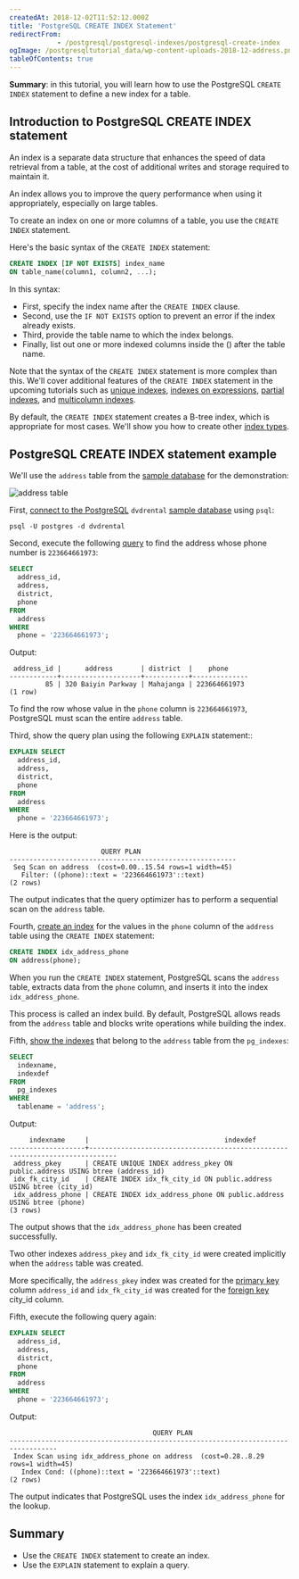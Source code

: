 ```yaml
---
createdAt: 2018-12-02T11:52:12.000Z
title: 'PostgreSQL CREATE INDEX Statement'
redirectFrom: 
            - /postgresql/postgresql-indexes/postgresql-create-index
ogImage: /postgresqltutorial_data/wp-content-uploads-2018-12-address.png
tableOfContents: true
---
```


**Summary**: in this tutorial, you will learn how to use the PostgreSQL `CREATE INDEX` statement to define a new index for a table.

## Introduction to PostgreSQL CREATE INDEX statement

An index is a separate data structure that enhances the speed of data retrieval from a table, at the cost of additional writes and storage required to maintain it.

An index allows you to improve the query performance when using it appropriately, especially on large tables.

To create an index on one or more columns of a table, you use the `CREATE INDEX` statement.

Here's the basic syntax of the `CREATE INDEX` statement:

```sql
CREATE INDEX [IF NOT EXISTS] index_name
ON table_name(column1, column2, ...);
```

In this syntax:

- First, specify the index name after the `CREATE INDEX` clause.
- Second, use the `IF NOT EXISTS` option to prevent an error if the index already exists.
- Third, provide the table name to which the index belongs.
- Finally, list out one or more indexed columns inside the () after the table name.

Note that the syntax of the `CREATE INDEX` statement is more complex than this. We'll cover additional features of the `CREATE INDEX` statement in the upcoming tutorials such as [unique indexes](/postgresql/postgresql-indexes/postgresql-unique-index), [indexes on expressions](/postgresql/postgresql-indexes/postgresql-index-on-expression), [partial indexes](/postgresql/postgresql-indexes/postgresql-partial-index), and [multicolumn indexes](/postgresql/postgresql-indexes/postgresql-multicolumn-indexes).

By default, the `CREATE INDEX` statement creates a B-tree index, which is appropriate for most cases. We'll show you how to create other [index types](/postgresql/postgresql-indexes/postgresql-index-types).

## PostgreSQL CREATE INDEX statement example

We'll use the `address` table from the [sample database](/postgresql/postgresql-getting-started/postgresql-sample-database) for the demonstration:

![address table](/postgresqltutorial_data/wp-content-uploads-2018-12-address.png)

First, [connect to the PostgreSQL](/postgresql/postgresql-getting-started/connect-to-postgresql-database) `dvdrental` [sample database](/postgresql/postgresql-getting-started/postgresql-sample-database) using `psql`:

```
psql -U postgres -d dvdrental
```

Second, execute the following [query](/postgresql/postgresql-select) to find the address whose phone number is `223664661973`:

```sql
SELECT
  address_id,
  address,
  district,
  phone
FROM
  address
WHERE
  phone = '223664661973';
```

Output:

```
 address_id |      address       | district  |    phone
------------+--------------------+-----------+--------------
         85 | 320 Baiyin Parkway | Mahajanga | 223664661973
(1 row)
```

To find the row whose value in the `phone` column is `223664661973`, PostgreSQL must scan the entire `address` table.

Third, show the query plan using the following `EXPLAIN` statement::

```sql
EXPLAIN SELECT
  address_id,
  address,
  district,
  phone
FROM
  address
WHERE
  phone = '223664661973';
```

Here is the output:

```
                       QUERY PLAN
---------------------------------------------------------
 Seq Scan on address  (cost=0.00..15.54 rows=1 width=45)
   Filter: ((phone)::text = '223664661973'::text)
(2 rows)
```

The output indicates that the query optimizer has to perform a sequential scan on the `address` table.

Fourth, [create an index](/postgresql/postgresql-indexes/postgresql-create-index) for the values in the `phone` column of the `address` table using the `CREATE INDEX` statement:

```sql
CREATE INDEX idx_address_phone
ON address(phone);
```

When you run the `CREATE INDEX` statement, PostgreSQL scans the `address` table, extracts data from the `phone` column, and inserts it into the index `idx_address_phone`.

This process is called an index build. By default, PostgreSQL allows reads from the `address` table and blocks write operations while building the index.

Fifth, [show the indexes](/postgresql/postgresql-indexes/postgresql-list-indexes) that belong to the `address` table from the `pg_indexes`:

```sql
SELECT
  indexname,
  indexdef
FROM
  pg_indexes
WHERE
  tablename = 'address';
```

Output:

```
     indexname     |                                  indexdef
-------------------+-----------------------------------------------------------------------------
 address_pkey      | CREATE UNIQUE INDEX address_pkey ON public.address USING btree (address_id)
 idx_fk_city_id    | CREATE INDEX idx_fk_city_id ON public.address USING btree (city_id)
 idx_address_phone | CREATE INDEX idx_address_phone ON public.address USING btree (phone)
(3 rows)
```

The output shows that the `idx_address_phone` has been created successfully.

Two other indexes `address_pkey` and `idx_fk_city_id` were created implicitly when the `address` table was created.

More specifically, the `address_pkey` index was created for the [primary key](/postgresql/postgresql-primary-key) column `address_id` and `idx_fk_city_id` was created for the [foreign key](/postgresql/postgresql-tutorial/postgresql-foreign-key) city_id column.

Fifth, execute the following query again:

```sql
EXPLAIN SELECT
  address_id,
  address,
  district,
  phone
FROM
  address
WHERE
  phone = '223664661973';
```

Output:

```
                                    QUERY PLAN
----------------------------------------------------------------------------------
 Index Scan using idx_address_phone on address  (cost=0.28..8.29 rows=1 width=45)
   Index Cond: ((phone)::text = '223664661973'::text)
(2 rows)
```

The output indicates that PostgreSQL uses the index `idx_address_phone` for the lookup.

## Summary

- Use the `CREATE INDEX` statement to create an index.
- Use the `EXPLAIN` statement to explain a query.
